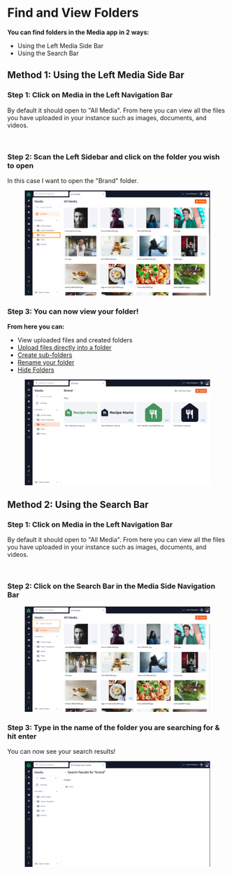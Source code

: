 # Find and View Folders

**You can find folders in the Media app in 2 ways:**&#x20;

* Using the Left Media Side Bar
* Using the Search Bar

## Method 1: Using the Left Media Side Bar

### Step 1: Click on Media in the Left Navigation Bar

By default it should open to "All Media". From here you can view all the files you have uploaded in your instance such as images, documents, and videos.&#x20;

<figure><img src="https://files.gitbook.com/v0/b/gitbook-x-prod.appspot.com/o/spaces%2F-LKUXrO8I7u5ufn3Lefn%2Fuploads%2FxK7hAme2xyOJQzuvWZqq%2FScreen%20Shot%202022-10-26%20at%203.24.45%20PM.png?alt=media&#x26;token=73e3c2bc-474e-4f18-ae9f-a2fb3effffbd" alt=""><figcaption></figcaption></figure>

### Step 2: Scan the Left Sidebar and click on the folder you wish to open

In this case I want to open the "Brand" folder.&#x20;

<figure><img src="../../../../.gitbook/assets/Screen Shot 2022-10-31 at 8.06.29 PM.png" alt=""><figcaption></figcaption></figure>

### Step 3: You can now view your folder!

**From here you can:**

* View uploaded files and created folders
* [Upload files directly into a folder](../files/upload-files.md)
* [Create sub-folders](create-sub-folders.md)
* [Rename your folder](rename-folders.md)
* [Hide Folders](hide-folders.md)

<figure><img src="../../../../.gitbook/assets/Screen Shot 2022-10-31 at 8.07.08 PM.png" alt=""><figcaption></figcaption></figure>

## Method 2: Using the Search Bar

### Step 1: Click on Media in the Left Navigation Bar

By default it should open to "All Media". From here you can view all the files you have uploaded in your instance such as images, documents, and videos.&#x20;

<figure><img src="https://files.gitbook.com/v0/b/gitbook-x-prod.appspot.com/o/spaces%2F-LKUXrO8I7u5ufn3Lefn%2Fuploads%2FxK7hAme2xyOJQzuvWZqq%2FScreen%20Shot%202022-10-26%20at%203.24.45%20PM.png?alt=media&#x26;token=73e3c2bc-474e-4f18-ae9f-a2fb3effffbd" alt=""><figcaption></figcaption></figure>

### Step 2: Click on the Search Bar in the Media Side Navigation Bar

<figure><img src="../../../../.gitbook/assets/Screen Shot 2022-10-31 at 8.08.29 PM.png" alt=""><figcaption></figcaption></figure>

### Step 3: Type in the name of the folder you are searching for & hit enter

You can now see your search results!

<figure><img src="../../../../.gitbook/assets/Screen Shot 2022-10-31 at 8.09.41 PM.png" alt=""><figcaption></figcaption></figure>

